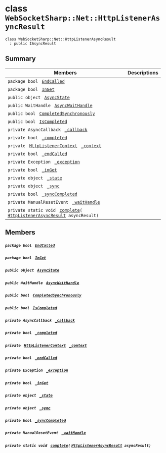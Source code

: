 # class `WebSocketSharp::Net::HttpListenerAsyncResult` 

```
class WebSocketSharp::Net::HttpListenerAsyncResult
  : public IAsyncResult
```

## Summary

 Members                                | Descriptions                                
----------------------------------------|---------------------------------------------
`package bool ` [`EndCalled`](#class_web_socket_sharp_1_1_net_1_1_http_listener_async_result_1a20efd34034816e796039c920b6f11ba3) | 
`package bool ` [`InGet`](#class_web_socket_sharp_1_1_net_1_1_http_listener_async_result_1a389e762a0f3c73664f2f0826021cfbe0) | 
`public object ` [`AsyncState`](#class_web_socket_sharp_1_1_net_1_1_http_listener_async_result_1aacf53410c127126f0e57d24aebab1daf) | 
`public WaitHandle ` [`AsyncWaitHandle`](#class_web_socket_sharp_1_1_net_1_1_http_listener_async_result_1ab973b89edf31c20a1e2db85dfb3658fa) | 
`public bool ` [`CompletedSynchronously`](#class_web_socket_sharp_1_1_net_1_1_http_listener_async_result_1a42e092682fc9d867a8b3f3e1b0c50ffa) | 
`public bool ` [`IsCompleted`](#class_web_socket_sharp_1_1_net_1_1_http_listener_async_result_1a56e67c316e46f622ba314b13c1a2a517) | 
`private AsyncCallback ` [`_callback`](#class_web_socket_sharp_1_1_net_1_1_http_listener_async_result_1af78e6646b2b46f11a481d2ee6be679bc) | 
`private bool ` [`_completed`](#class_web_socket_sharp_1_1_net_1_1_http_listener_async_result_1ad730d4866e83fb6bd77b6776cb374148) | 
`private ` [`HttpListenerContext`](WebSocketSharp--Net--HttpListenerContext.md)` ` [`_context`](#class_web_socket_sharp_1_1_net_1_1_http_listener_async_result_1acce8d94df9e8bf7da6c2d6888e9f5391) | 
`private bool ` [`_endCalled`](#class_web_socket_sharp_1_1_net_1_1_http_listener_async_result_1a9ccc45be6aad87fa4d51df102fd38a64) | 
`private Exception ` [`_exception`](#class_web_socket_sharp_1_1_net_1_1_http_listener_async_result_1abcfe8ca61795cb92992dab20d4cb59f3) | 
`private bool ` [`_inGet`](#class_web_socket_sharp_1_1_net_1_1_http_listener_async_result_1ae76c04c5e11fe7d1bfcf2cec51995ef0) | 
`private object ` [`_state`](#class_web_socket_sharp_1_1_net_1_1_http_listener_async_result_1a683b078a1fa7a361ffb2e7dd7a9d2d2c) | 
`private object ` [`_sync`](#class_web_socket_sharp_1_1_net_1_1_http_listener_async_result_1adbb069fcd0e2b452bc3342bc00739ed8) | 
`private bool ` [`_syncCompleted`](#class_web_socket_sharp_1_1_net_1_1_http_listener_async_result_1ac1331d64c7541012dc9602be2ac1dc14) | 
`private ManualResetEvent ` [`_waitHandle`](#class_web_socket_sharp_1_1_net_1_1_http_listener_async_result_1ab6e395de0f001fd6942678eec45756a8) | 
`private static void ` [`complete`](#class_web_socket_sharp_1_1_net_1_1_http_listener_async_result_1a1f8c5d86a35d3e48644d1ddecbe31a66)`(` [`HttpListenerAsyncResult`](#class_web_socket_sharp_1_1_net_1_1_http_listener_async_result)` asyncResult)` | 

## Members

##### `package bool ` [`EndCalled`](#class_web_socket_sharp_1_1_net_1_1_http_listener_async_result_1a20efd34034816e796039c920b6f11ba3) 

##### `package bool ` [`InGet`](#class_web_socket_sharp_1_1_net_1_1_http_listener_async_result_1a389e762a0f3c73664f2f0826021cfbe0) 

##### `public object ` [`AsyncState`](#class_web_socket_sharp_1_1_net_1_1_http_listener_async_result_1aacf53410c127126f0e57d24aebab1daf) 

##### `public WaitHandle ` [`AsyncWaitHandle`](#class_web_socket_sharp_1_1_net_1_1_http_listener_async_result_1ab973b89edf31c20a1e2db85dfb3658fa) 

##### `public bool ` [`CompletedSynchronously`](#class_web_socket_sharp_1_1_net_1_1_http_listener_async_result_1a42e092682fc9d867a8b3f3e1b0c50ffa) 

##### `public bool ` [`IsCompleted`](#class_web_socket_sharp_1_1_net_1_1_http_listener_async_result_1a56e67c316e46f622ba314b13c1a2a517) 

##### `private AsyncCallback ` [`_callback`](#class_web_socket_sharp_1_1_net_1_1_http_listener_async_result_1af78e6646b2b46f11a481d2ee6be679bc) 

##### `private bool ` [`_completed`](#class_web_socket_sharp_1_1_net_1_1_http_listener_async_result_1ad730d4866e83fb6bd77b6776cb374148) 

##### `private ` [`HttpListenerContext`](WebSocketSharp--Net--HttpListenerContext.md)` ` [`_context`](#class_web_socket_sharp_1_1_net_1_1_http_listener_async_result_1acce8d94df9e8bf7da6c2d6888e9f5391) 

##### `private bool ` [`_endCalled`](#class_web_socket_sharp_1_1_net_1_1_http_listener_async_result_1a9ccc45be6aad87fa4d51df102fd38a64) 

##### `private Exception ` [`_exception`](#class_web_socket_sharp_1_1_net_1_1_http_listener_async_result_1abcfe8ca61795cb92992dab20d4cb59f3) 

##### `private bool ` [`_inGet`](#class_web_socket_sharp_1_1_net_1_1_http_listener_async_result_1ae76c04c5e11fe7d1bfcf2cec51995ef0) 

##### `private object ` [`_state`](#class_web_socket_sharp_1_1_net_1_1_http_listener_async_result_1a683b078a1fa7a361ffb2e7dd7a9d2d2c) 

##### `private object ` [`_sync`](#class_web_socket_sharp_1_1_net_1_1_http_listener_async_result_1adbb069fcd0e2b452bc3342bc00739ed8) 

##### `private bool ` [`_syncCompleted`](#class_web_socket_sharp_1_1_net_1_1_http_listener_async_result_1ac1331d64c7541012dc9602be2ac1dc14) 

##### `private ManualResetEvent ` [`_waitHandle`](#class_web_socket_sharp_1_1_net_1_1_http_listener_async_result_1ab6e395de0f001fd6942678eec45756a8) 

##### `private static void ` [`complete`](#class_web_socket_sharp_1_1_net_1_1_http_listener_async_result_1a1f8c5d86a35d3e48644d1ddecbe31a66)`(` [`HttpListenerAsyncResult`](#class_web_socket_sharp_1_1_net_1_1_http_listener_async_result)` asyncResult)` 

